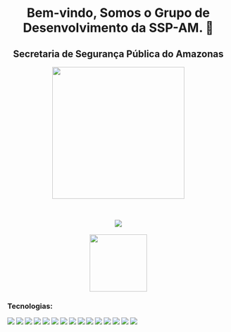 <h1 align="center"> Bem-vindo, Somos o Grupo de Desenvolvimento da SSP-AM. 👋 </h1>
<h2 align="center">Secretaria de Segurança Pública do Amazonas</h2>

<div align="center">
 <img height="300px" src="https://jcconcursos.com.br/media/_versions/noticia/concurso-ssp-am-1_widelg.jpg">
</div>
<br><br>
<div>
 <p align="center"><img align="center" src="https://github-readme-stats.vercel.app/api?username=TecnologiaSSP-AM&theme=merko"</p> <br> <br>
 <img height="130em" src="https://github-readme-stats.vercel.app/api/top-langs/?username=bea-menezes&layout=compact&langs_count=7&theme=merko"/>
</div>

### Tecnologias:
 
 <div>
  <img src="https://img.shields.io/badge/Figma-F24E1E?style=for-the-badge&logo=figma&logoColor=white">
  <img src="https://img.shields.io/badge/HTML5-E34F26?style=for-the-badge&logo=html5&logoColor=white">
  <img src="https://img.shields.io/badge/CSS3-1572B6?style=for-the-badge&logo=css3&logoColor=white">
  <img src="https://img.shields.io/badge/JavaScript-F7DF1E?style=for-the-badge&logo=javascript&logoColor=black">
  <img src="https://img.shields.io/badge/Python-14354C?style=for-the-badge&logo=python&logoColor=white">
  <img src="https://img.shields.io/badge/Java-ED8B00?style=for-the-badge&logo=openjdk&logoColor=white">
  <img src="https://img.shields.io/badge/C-00599C?style=for-the-badge&logo=c&logoColor=white">
 
  <img src="https://img.shields.io/badge/Bootstrap-563D7C?style=for-the-badge&logo=bootstrap&logoColor=white">
  <img src="https://img.shields.io/badge/Node.js-43853D?style=for-the-badge&logo=node.js&logoColor=white">
  <img src="https://img.shields.io/badge/React-20232A?style=for-the-badge&logo=react&logoColor=61DAFB">
  <img src="https://img.shields.io/badge/Angular-DD0031?style=for-the-badge&logo=angular&logoColor=white">
  <img src="https://img.shields.io/badge/Django-092E20?style=for-the-badge&logo=django&logoColor=white">
  <img src="https://img.shields.io/badge/Spring-6DB33F?style=for-the-badge&logo=spring&logoColor=white">

  <img src="https://img.shields.io/badge/MySQL-00000F?style=for-the-badge&logo=mysql&logoColor=white">
  <img src="https://img.shields.io/badge/PostgreSQL-316192?style=for-the-badge&logo=postgresql&logoColor=white">
 </div>
 

